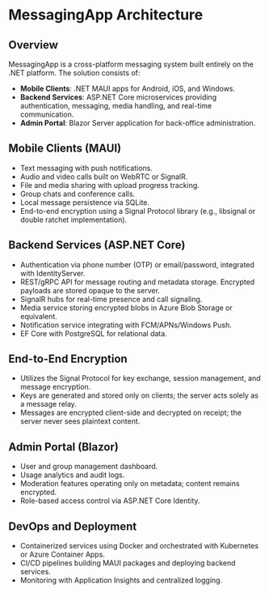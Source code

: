 # MessagingApp Architecture

## Overview
MessagingApp is a cross-platform messaging system built entirely on the .NET platform. The solution consists of:

- **Mobile Clients**: .NET MAUI apps for Android, iOS, and Windows.
- **Backend Services**: ASP.NET Core microservices providing authentication, messaging, media handling, and real-time communication.
- **Admin Portal**: Blazor Server application for back-office administration.

## Mobile Clients (MAUI)
- Text messaging with push notifications.
- Audio and video calls built on WebRTC or SignalR.
- File and media sharing with upload progress tracking.
- Group chats and conference calls.
- Local message persistence via SQLite.
- End-to-end encryption using a Signal Protocol library (e.g., libsignal or double ratchet implementation).

## Backend Services (ASP.NET Core)
- Authentication via phone number (OTP) or email/password, integrated with IdentityServer.
- REST/gRPC API for message routing and metadata storage. Encrypted payloads are stored opaque to the server.
- SignalR hubs for real-time presence and call signaling.
- Media service storing encrypted blobs in Azure Blob Storage or equivalent.
- Notification service integrating with FCM/APNs/Windows Push.
- EF Core with PostgreSQL for relational data.

## End-to-End Encryption
- Utilizes the Signal Protocol for key exchange, session management, and message encryption.
- Keys are generated and stored only on clients; the server acts solely as a message relay.
- Messages are encrypted client-side and decrypted on receipt; the server never sees plaintext content.

## Admin Portal (Blazor)
- User and group management dashboard.
- Usage analytics and audit logs.
- Moderation features operating only on metadata; content remains encrypted.
- Role-based access control via ASP.NET Core Identity.

## DevOps and Deployment
- Containerized services using Docker and orchestrated with Kubernetes or Azure Container Apps.
- CI/CD pipelines building MAUI packages and deploying backend services.
- Monitoring with Application Insights and centralized logging.

